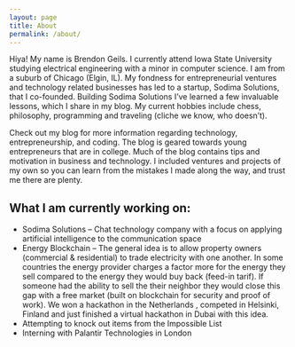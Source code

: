 ```yaml
---
layout: page
title: About
permalink: /about/
---
```


Hiya! My name is Brendon Geils. I currently attend Iowa State University studying electrical engineering with a minor in computer science. I am from a suburb of Chicago (Elgin, IL). My fondness for entrepreneurial ventures and technology related businesses has led to a startup, Sodima Solutions, that I co-founded. Building  Sodima Solutions I’ve learned a few invaluable lessons, which I share in my blog. My current hobbies include chess, philosophy, programming and traveling (cliche we know, who doesn’t).

Check out my blog for more information regarding technology, entrepreneurship, and coding. The blog is geared towards young entrepreneurs that are in college. Much of the blog contains tips and motivation in business and technology. I included ventures and projects of my own so you can learn from the mistakes I made along the way, and trust me there are plenty.

## What I am currently working on:

* Sodima Solutions – Chat technology company with a focus on applying artificial intelligence to the communication space
* Energy Blockchain – The general idea is to allow property owners (commercial & residential) to trade electricity with one another. In some countries the energy provider charges a factor more for the energy they sell compared to the energy they would buy back (feed-in tarif). If someone had the ability to sell the their neighbor they would close this gap with a free market (built on blockchain for security and proof of work). We won a hackathon in the Netherlands , competed in Helsinki, Finland and just finished a virtual hackathon in Dubai with this idea.
* Attempting to knock out items from the Impossible List
* Interning with Palantir Technologies in London